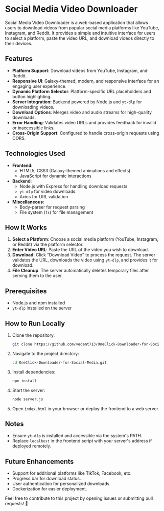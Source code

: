 
# Social Media Video Downloader

Social Media Video Downloader is a web-based application that allows users to download videos from popular social media platforms like YouTube, Instagram, and Reddit. It provides a simple and intuitive interface for users to select a platform, paste the video URL, and download videos directly to their devices.

## Features

- **Platform Support**: Download videos from YouTube, Instagram, and Reddit.
- **Responsive UI**: Galaxy-themed, modern, and responsive interface for an engaging user experience.
- **Dynamic Platform Selector**: Platform-specific URL placeholders and button highlighting.
- **Server Integration**: Backend powered by Node.js and `yt-dlp` for downloading videos.
- **Download Options**: Merges video and audio streams for high-quality downloads.
- **Error Handling**: Validates video URLs and provides feedback for invalid or inaccessible links.
- **Cross-Origin Support**: Configured to handle cross-origin requests using CORS.

## Technologies Used

- **Frontend**: 
  - HTML5, CSS3 (Galaxy-themed animations and effects)
  - JavaScript for dynamic interactions
- **Backend**: 
  - Node.js with Express for handling download requests
  - `yt-dlp` for video downloads
  - Axios for URL validation
- **Miscellaneous**:
  - Body-parser for request parsing
  - File system (`fs`) for file management

## How It Works

1. **Select a Platform**: Choose a social media platform (YouTube, Instagram, or Reddit) via the platform selector.
2. **Enter Video URL**: Paste the URL of the video you wish to download.
3. **Download**: Click "Download Video" to process the request. The server validates the URL, downloads the video using `yt-dlp`, and provides it for download.
4. **File Cleanup**: The server automatically deletes temporary files after serving them to the user.

## Prerequisites

- Node.js and npm installed
- `yt-dlp` installed on the server

## How to Run Locally

1. Clone the repository:
   ```bash
   git clone https://github.com/vedant713/OneClick-Downloader-for-Social-Media.git
   ```
2. Navigate to the project directory:
   ```bash
   cd OneClick-Downloader-for-Social-Media.git
   ```
3. Install dependencies:
   ```bash
   npm install
   ```
4. Start the server:
   ```bash
   node server.js
   ```
5. Open `index.html` in your browser or deploy the frontend to a web server.

## Notes

- Ensure `yt-dlp` is installed and accessible via the system's PATH.
- Replace `localhost` in the frontend script with your server's address if deployed remotely.

## Future Enhancements

- Support for additional platforms like TikTok, Facebook, etc.
- Progress bar for download status.
- User authentication for personalized downloads.
- Dockerization for easier deployment.

Feel free to contribute to this project by opening issues or submitting pull requests! 🌟
